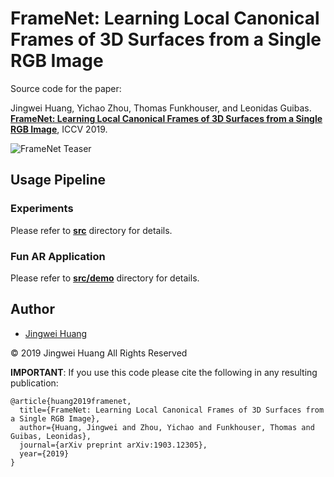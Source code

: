 # FrameNet: Learning Local Canonical Frames of 3D Surfaces from a Single RGB Image

Source code for the paper:

Jingwei Huang, Yichao Zhou, Thomas Funkhouser, and Leonidas Guibas. [**FrameNet: Learning Local Canonical Frames of 3D Surfaces from a Single RGB Image**](http://stanford.edu/~jingweih/papers/framenet.pdf), ICCV 2019.

<!-- ## Processing Result -->
![FrameNet Teaser](https://github.com/hjwdzh/framenet/raw/master/img/teaser.jpg)

## Usage Pipeline

### Experiments
Please refer to [**src**](https://github.com/hjwdzh/framenet/raw/master/src/) directory for details.

### Fun AR Application
Please refer to [**src/demo**](https://github.com/hjwdzh/framenet/raw/master/src/demo/) directory for details.

## Author
- [Jingwei Huang](mailto:jingweih@stanford.edu)

&copy; 2019 Jingwei Huang All Rights Reserved

**IMPORTANT**: If you use this code please cite the following in any resulting publication:
```
@article{huang2019framenet,
  title={FrameNet: Learning Local Canonical Frames of 3D Surfaces from a Single RGB Image},
  author={Huang, Jingwei and Zhou, Yichao and Funkhouser, Thomas and Guibas, Leonidas},
  journal={arXiv preprint arXiv:1903.12305},
  year={2019}
}
```
